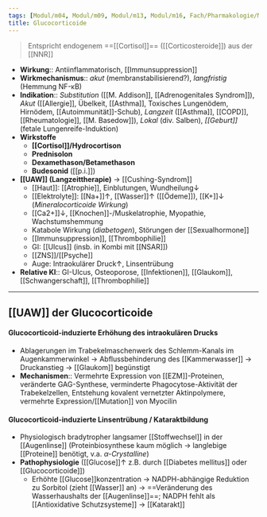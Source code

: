 ```yaml
---
tags: [Modul/m04, Modul/m09, Modul/m13, Modul/m16, Fach/Pharmakologie/Medikament, Modul/m22, Fach/Endokrinologie]
title: Glucocorticoide
---
```

> Entspricht endogenem ==[[Cortisol]]== ([[Corticosteroide]]) aus der [[NNR]]
- **Wirkung**:: Antiinflammatorisch, [[Immunsuppression]]
- **Wirkmechanismus**:: *akut* (membranstabilisierend?), *langfristig* (Hemmung NF-κB)
- **Indikation**:: *Substitution* ([[M. Addison]], [[Adrenogenitales Syndrom]]), *Akut* ([[Allergie]], Übelkeit, [[Asthma]], Toxisches Lungenödem, Hirnödem, [[Autoimmunität]]-Schub), *Langzeit* ([[Asthma]], [[COPD]], [[Rheumatologie]], [[M. Basedow]]), *Lokal* (div. Salben), *[[Geburt]]* (fetale Lungenreife-Induktion)
- **Wirkstoffe**
	- **[[Cortisol]]/Hydrocortison**
	- **Prednisolon**
	- **Dexamethason/Betamethason**
	- **Budesonid** ([[p.i.]])
- **[[UAW]] (Langzeittherapie)** → [[Cushing-Syndrom]]
	- [[Haut]]: [[Atrophie]], Einblutungen, Wundheilung↓ 
	- [[Elektrolyte]]: [[Na+]]↑, [[Wasser]]↑ ([[Ödeme]]), [[K+]]↓ (*Mineralocorticoide Wirkung*)
	- [[Ca2+]]↓, [[Knochen]]-/Muskelatrophie, Myopathie, Wachstumshemmung
	- Katabole Wirkung (*diabetogen*), Störungen der [[Sexualhormone]]
	- [[Immunsuppression]], [[Thrombophilie]]
	- GI: [[Ulcus]] (insb. in Kombi mit [[NSAR]])
	- [[ZNS]]/[[Psyche]]
	- Auge: Intraokulärer Druck↑, Linsentrübung
- **Relative KI**:: GI-Ulcus, Osteoporose, [[Infektionen]], [[Glaukom]], [[Schwangerschaft]], [[Thrombophilie]]



---


## [[UAW]] der Glucocorticoide
#### Glucocorticoid-induzierte Erhöhung des intraokulären Drucks
- Ablagerungen im Trabekelmaschenwerk des Schlemm-Kanals im Augenkammerwinkel → Abflussbehinderung des [[Kammerwasser]] → Druckanstieg → [[Glaukom]] begünstigt
- **Mechanismen**:: Vermehrte Expression von [[EZM]]-Proteinen, veränderte GAG-Synthese, verminderte Phagocytose-Aktivität der Trabekelzellen, Entstehung kovalent vernetzter Aktinpolymere, vermehrte Expression/[[Mutation]] von Myocilin

#### Glucocorticoid-induzierte Linsentrübung / Kataraktbildung
- Physiologisch bradytropher langsamer [[Stoffwechsel]] in der [[Augenlinse]] (Proteinbiosynthese kaum möglich → langlebige [[Proteine]] benötigt, v.a. *α-Crystalline*)
- **Pathophysiologie** ([[Glucose]]↑ z.B. durch [[Diabetes mellitus]] oder [[Glucocorticoide]])
	- Erhöhte [[Glucose]]konzentration → NADPH-abhängige Reduktion zu Sorbitol (zieht [[Wasser]] an) → ==Veränderung des Wasserhaushalts der [[Augenlinse]]==; NADPH fehlt als [[Antioxidative Schutzsysteme]] → [[Katarakt]]


